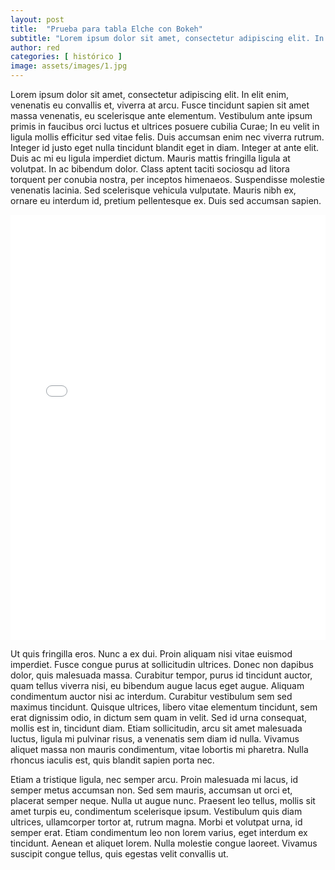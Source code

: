 ```yaml
---
layout: post
title:  "Prueba para tabla Elche con Bokeh"
subtitle: "Lorem ipsum dolor sit amet, consectetur adipiscing elit. In elit enim, venenatis eu convallis et, viverra at arcu. Fusce tincidunt sapien sit amet massa venenatis, eu scelerisque ante elementum. Vestibulum ante ipsum primis in faucibus orci luctus et ultrices posuere cubilia Curae; In eu velit in ligula mollis efficitur sed vitae felis. Duis accumsan enim nec viverra rutrum."
author: red
categories: [ histórico ]
image: assets/images/1.jpg
---
```

Lorem ipsum dolor sit amet, consectetur adipiscing elit. In elit enim, venenatis eu convallis et, viverra at arcu. Fusce tincidunt sapien sit amet massa venenatis, eu scelerisque ante elementum. Vestibulum ante ipsum primis in faucibus orci luctus et ultrices posuere cubilia Curae; In eu velit in ligula mollis efficitur sed vitae felis. Duis accumsan enim nec viverra rutrum. Integer id justo eget nulla tincidunt blandit eget in diam. Integer at ante elit. Duis ac mi eu ligula imperdiet dictum. Mauris mattis fringilla ligula at volutpat. In ac bibendum dolor. Class aptent taciti sociosqu ad litora torquent per conubia nostra, per inceptos himenaeos. Suspendisse molestie venenatis lacinia. Sed scelerisque vehicula vulputate. Mauris nibh ex, ornare eu interdum id, pretium pellentesque ex. Duis sed accumsan sapien.

<iframe src="/assets/images/elchemap.html"
    sandbox="allow-same-origin allow-scripts"
    width="100%"
    height="680"
    scrolling="no"
    seamless="seamless"
    frameborder="0">
</iframe>

Ut quis fringilla eros. Nunc a ex dui. Proin aliquam nisi vitae euismod imperdiet. Fusce congue purus at sollicitudin ultrices. Donec non dapibus dolor, quis malesuada massa. Curabitur tempor, purus id tincidunt auctor, quam tellus viverra nisi, eu bibendum augue lacus eget augue. Aliquam condimentum auctor nisi ac interdum. Curabitur vestibulum sem sed maximus tincidunt. Quisque ultrices, libero vitae elementum tincidunt, sem erat dignissim odio, in dictum sem quam in velit. Sed id urna consequat, mollis est in, tincidunt diam. Etiam sollicitudin, arcu sit amet malesuada luctus, ligula mi pulvinar risus, a venenatis sem diam id nulla. Vivamus aliquet massa non mauris condimentum, vitae lobortis mi pharetra. Nulla rhoncus iaculis est, quis blandit sapien porta nec.

Etiam a tristique ligula, nec semper arcu. Proin malesuada mi lacus, id semper metus accumsan non. Sed sem mauris, accumsan ut orci et, placerat semper neque. Nulla ut augue nunc. Praesent leo tellus, mollis sit amet turpis eu, condimentum scelerisque ipsum. Vestibulum quis diam ultrices, ullamcorper tortor at, rutrum magna. Morbi et volutpat urna, id semper erat. Etiam condimentum leo non lorem varius, eget interdum ex tincidunt. Aenean et aliquet lorem. Nulla molestie congue laoreet. Vivamus suscipit congue tellus, quis egestas velit convallis ut.
